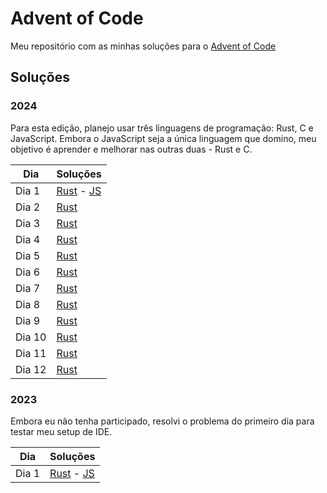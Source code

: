 # Advent of Code

Meu repositório com as minhas soluções para o [Advent of Code](https://adventofcode.com/)

## Soluções

### 2024

Para esta edição, planejo usar três linguagens de programação: Rust, C e JavaScript. Embora o JavaScript seja a única linguagem que domino, meu objetivo é aprender e melhorar nas outras duas - Rust e C.

| Dia    | Soluções                                                 |
| ------ | -------------------------------------------------------- |
| Dia 1  | [Rust](./2024/day1/day1.rs) - [JS](./2024/day1/day1.mjs) |
| Dia 2  | [Rust](./2024/day2/day2.rs)                              |
| Dia 3  | [Rust](./2024/day3/day3.rs)                              |
| Dia 4  | [Rust](./2024/day4/day4.rs)                              |
| Dia 5  | [Rust](./2024/day5/day5.rs)                              |
| Dia 6  | [Rust](./2024/day6/day6.rs)                              |
| Dia 7  | [Rust](./2024/day7/day7.rs)                              |
| Dia 8  | [Rust](./2024/day8/day8.rs)                              |
| Dia 9  | [Rust](./2024/day9/day9.rs)                              |
| Dia 10 | [Rust](./2024/day10/day10.rs)                            |
| Dia 11 | [Rust](./2024/day11/day11.rs)                            |
| Dia 12 | [Rust](./2024/day12/day12.rs)                            |

### 2023

Embora eu não tenha participado, resolvi o problema do primeiro dia para testar meu setup de IDE.

| Dia   | Soluções                                                 |
| ----- | -------------------------------------------------------- |
| Dia 1 | [Rust](./2023/day1/day1.rs) - [JS](./2023/day1/day1.mjs) |
